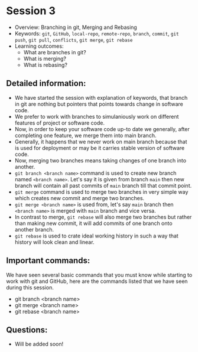 # Session 3
- Overview: Branching in git, Merging and Rebasing
- Keywords: `git`, `GitHub`, `local-repo`, `remote-repo`, `branch`, `commit`, `git push`, `git pull`, `conflicts`, `git merge`, `git rebase`
- Learning outcomes:
  - What are branches in git?
  - What is merging?
  - What is rebasing?


## Detailed information:
- We have started the session with explanation of keywords, that branch in git are nothing but pointers that points towards change in software code.
- We prefer to work with branches to simulaniously work on different features of project or software code.
- Now, in order to keep your software code up-to date we generally, after completing one feature, we merge them into main branch.
- Generally, it happens that we never work on main branch because that is used for deployment or may be it carries stable version of software code.
- Now, merging two branches means taking changes of one branch into another.
- `git branch <branch name>` command is used to create new branch named `<branch name>`. Let's say it is given from branch `main` then new branch will contain all past commits of `main` branch till that commit point.
- `git merge` command is used to merge two branches in very simple way which creates new commit and merge two branches.
- `git merge <branch name>` is used from, let's say `main` branch then `<branch name>` is merged with `main` branch and vice versa.
- In contrast to merge, `git rebase` will also merge two branches but rather than making new commit, it will add commits of one branch onto another branch.
- `git rebase` is used to crate ideal working history in such a way that history will look clean and linear.


## Important commands:
  We have seen several basic commands that you must know while starting to work with git and GitHub, here are the commands listed that we have seen during this session.
  - git branch \<branch name>
  - git merge \<branch name>
  - git rebase \<branch name>

## Questions:
- Will be added soon!
